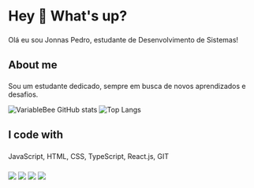 <h1 align="left">Hey 👋 What's up?</h1>

###

<p align="left">Olá eu sou Jonnas Pedro, estudante de Desenvolvimento de Sistemas!</p>

###

<h2 align="left">About me</h2>

###

<p align="left">Sou um estudante dedicado, sempre em busca de novos aprendizados e desafios.</p>

<!-- GithubStats -->
![VariableBee GitHub stats](https://github-readme-stats.vercel.app/api?username=jonnaspedro&show_icons=true&theme=radical)
![Top Langs](https://github-readme-stats.vercel.app/api/top-langs/?username=jonnaspedro&langs_count=8&theme=radical&layout=compact)

###

<h2 align="left">I code with</h2>

###

<p align="left">JavaScript, HTML, CSS, TypeScript, React.js, GIT</p>

###

<div> 
  <a href="https://instagram.com/jonnaspedro_" target="_blank"><img src="https://img.shields.io/badge/-Instagram-%23E4405F?style=for-the-badge&logo=instagram&logoColor=white" target="_blank"></a>
 <a href="https://discord.gg/nQJQQgMh" target="_blank"><img src="https://img.shields.io/badge/Discord-7289DA?style=for-the-badge&logo=discord&logoColor=white" target="_blank"></a> 
  <a href = "mailto:contatojonnaspedro@gmail.com"><img src="https://img.shields.io/badge/-Gmail-%23333?style=for-the-badge&logo=gmail&logoColor=white" target="_blank"></a>
  <a href="https://www.linkedin.com/in/jonnaspedro" target="_blank"><img src="https://img.shields.io/badge/-LinkedIn-%230077B5?style=for-the-badge&logo=linkedin&logoColor=white" target="_blank"></a> 
  
</div>
